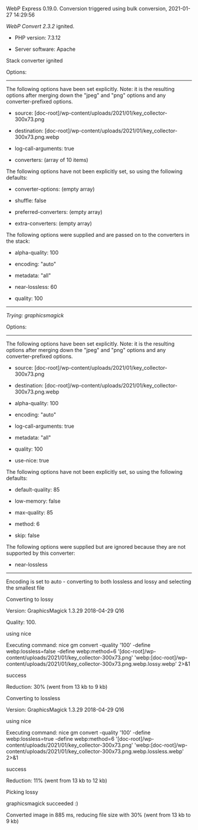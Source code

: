 WebP Express 0.19.0. Conversion triggered using bulk conversion, 2021-01-27 14:29:56

*WebP Convert 2.3.2*  ignited.
- PHP version: 7.3.12
- Server software: Apache

Stack converter ignited

Options:
------------
The following options have been set explicitly. Note: it is the resulting options after merging down the "jpeg" and "png" options and any converter-prefixed options.
- source: [doc-root]/wp-content/uploads/2021/01/key_collector-300x73.png
- destination: [doc-root]/wp-content/uploads/2021/01/key_collector-300x73.png.webp
- log-call-arguments: true
- converters: (array of 10 items)

The following options have not been explicitly set, so using the following defaults:
- converter-options: (empty array)
- shuffle: false
- preferred-converters: (empty array)
- extra-converters: (empty array)

The following options were supplied and are passed on to the converters in the stack:
- alpha-quality: 100
- encoding: "auto"
- metadata: "all"
- near-lossless: 60
- quality: 100
------------


*Trying: graphicsmagick* 

Options:
------------
The following options have been set explicitly. Note: it is the resulting options after merging down the "jpeg" and "png" options and any converter-prefixed options.
- source: [doc-root]/wp-content/uploads/2021/01/key_collector-300x73.png
- destination: [doc-root]/wp-content/uploads/2021/01/key_collector-300x73.png.webp
- alpha-quality: 100
- encoding: "auto"
- log-call-arguments: true
- metadata: "all"
- quality: 100
- use-nice: true

The following options have not been explicitly set, so using the following defaults:
- default-quality: 85
- low-memory: false
- max-quality: 85
- method: 6
- skip: false

The following options were supplied but are ignored because they are not supported by this converter:
- near-lossless
------------

Encoding is set to auto - converting to both lossless and lossy and selecting the smallest file

Converting to lossy
Version: GraphicsMagick 1.3.29 2018-04-29 Q16 
Quality: 100. 
using nice
Executing command: nice gm convert -quality '100' -define webp:lossless=false -define webp:method=6 '[doc-root]/wp-content/uploads/2021/01/key_collector-300x73.png' 'webp:[doc-root]/wp-content/uploads/2021/01/key_collector-300x73.png.webp.lossy.webp' 2>&1
success
Reduction: 30% (went from 13 kb to 9 kb)

Converting to lossless
Version: GraphicsMagick 1.3.29 2018-04-29 Q16 
using nice
Executing command: nice gm convert -quality '100' -define webp:lossless=true -define webp:method=6 '[doc-root]/wp-content/uploads/2021/01/key_collector-300x73.png' 'webp:[doc-root]/wp-content/uploads/2021/01/key_collector-300x73.png.webp.lossless.webp' 2>&1
success
Reduction: 11% (went from 13 kb to 12 kb)

Picking lossy
graphicsmagick succeeded :)

Converted image in 885 ms, reducing file size with 30% (went from 13 kb to 9 kb)
